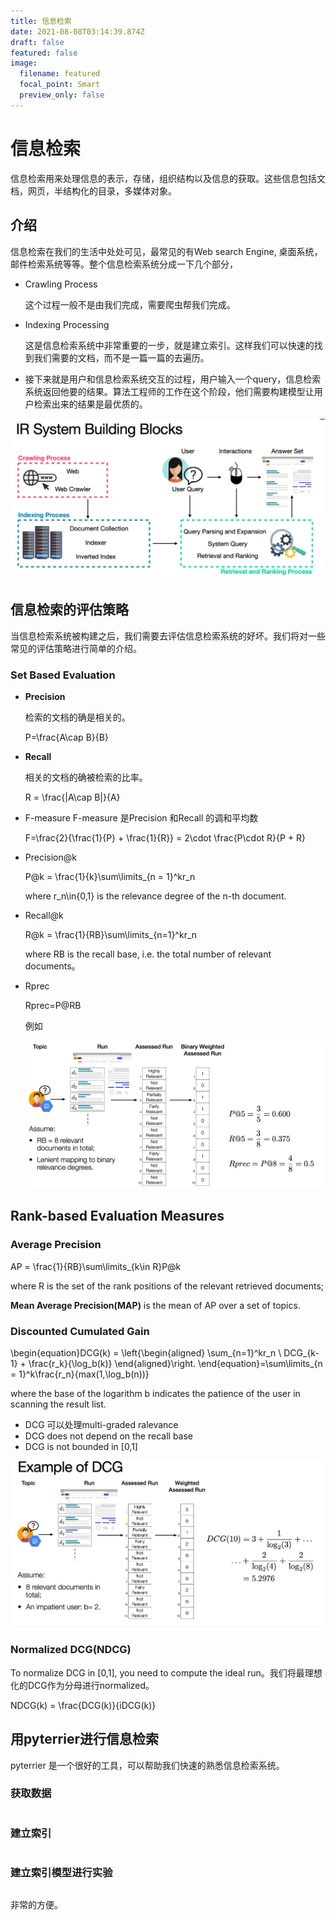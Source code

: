 ```yaml
---
title: 信息检索
date: 2021-08-08T03:14:39.874Z
draft: false
featured: false
image:
  filename: featured
  focal_point: Smart
  preview_only: false
---
```

# 信息检索

信息检索用来处理信息的表示，存储，组织结构以及信息的获取。这些信息包括文档，网页，半结构化的目录，多媒体对象。

## 介绍

信息检索在我们的生活中处处可见，最常见的有Web search Engine, 桌面系统，邮件检索系统等等。整个信息检索系统分成一下几个部分，

* Crawling Process

  这个过程一般不是由我们完成，需要爬虫帮我们完成。
* Indexing Processing

  这是信息检索系统中非常重要的一步，就是建立索引。这样我们可以快速的找到我们需要的文档，而不是一篇一篇的去遍历。
* 接下来就是用户和信息检索系统交互的过程，用户输入一个query，信息检索系统返回他要的结果。算法工程师的工作在这个阶段，他们需要构建模型让用户检索出来的结果是最优质的。

![image-20210808102022433](image-20210808102022433.png)

## 信息检索的评估策略

当信息检索系统被构建之后，我们需要去评估信息检索系统的好坏。我们将对一些常见的评估策略进行简单的介绍。

### Set Based Evaluation

* **Precision**

  检索的文档的确是相关的。

  P=\frac{A\cap B}{B}
* **Recall**

  相关的文档的确被检索的比率。

  R = \frac{|A\cap B|}{A}​
* F-measure F-measure 是Precision 和Recall 的调和平均数

  F=\frac{2}{\frac{1}{P} + \frac{1}{R}} = 2\cdot \frac{P\cdot R}{P + R}
* Precision@k

  P@k = \frac{1}{k}\sum\limits_{n = 1}^kr_n

  where r_n\in{0,1}​ is the relevance degree of the n-th document.
* Recall@k

  R@k = \frac{1}{RB}\sum\limits_{n=1}^kr_n​

  where RB is the recall base, i.e. the total number of relevant documents。
* Rprec

  Rprec=P@RB​​

  例如

  ![image-20210726095322827](image-20210726095322827.png)

## Rank-based Evaluation Measures

### Average Precision

AP = \frac{1}{RB}\sum\limits_{k\in R}P@k

where R is the set of the rank positions of the relevant retrieved documents;

**Mean Average Precision(MAP)** is the mean of AP over a set of topics.

### Discounted Cumulated Gain

\begin{equation}DCG(k) = \left{\begin{aligned} \sum_{n=1}^kr\_n \ DCG\_{k-1} + \frac{r_k}{\log\_b(k)} \end{aligned}\right. \end{equation}=\sum\limits\_{n = 1}^k\frac{r_n}{max(1,\log_b(n))}​​​

where the base of the logarithm b indicates the patience of the user in scanning the result list.

* DCG 可以处理multi-graded ralevance
* DCG does not depend on the recall base
* DCG is not bounded in \[0,1]

![image-20210726103821902](image-20210726103821902.png)

### Normalized DCG(NDCG)

To normalize DCG in \[0,1], you need to compute the ideal run。我们将最理想化的DCG作为分母进行normalized。

NDCG(k) = \frac{DCG(k)}{iDCG(k)}

## 用pyterrier进行信息检索

pyterrier 是一个很好的工具，可以帮助我们快速的熟悉信息检索系统。

### 获取数据

```

```

### 建立索引

```

```

### 建立索引模型进行实验

```

```

非常的方便。